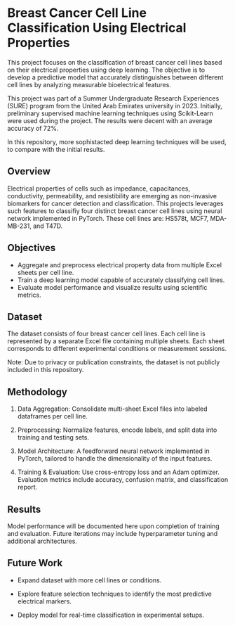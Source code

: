 # Breast Cancer Cell Line Classification Using Electrical Properties

This project focuses on the classification of breast cancer cell lines based on their electrical properties using deep learning. The objective is to develop a predictive model that accurately distinguishes between different cell lines by analyzing measurable bioelectrical features.

This project was part of a Summer Undergraduate Research Experiences (SURE) program from the United Arab Emirates university in 2023. Initially, preliminary supervised machine learning techniques using Scikit-Learn were used during the project. The results were decent with an average accuracy of 72%.

In this repository, more sophistacted deep learning techniques will be used, to compare with the initial results.

## Overview

Electrical properties of cells such as impedance, capacitances, conductivity, 
permeability, and resistibility are emerging as non-invasive biomarkers for cancer detection and classification. This projects leverages such features to classifiy four distinct breast cancer cell lines using neural network implemented in PyTorch. These cell lines are: HS578t, MCF7, MDA-MB-231, and T47D.

## Objectives

- Aggregate and preprocess electrical property data from multiple Excel sheets per cell line.
- Train a deep learning model capable of accurately classifying cell lines.
- Evaluate model performance and visualize results using scientific metrics.

## Dataset

The dataset consists of four breast cancer cell lines. Each cell line is represented by a separate Excel file containing multiple sheets. Each sheet corresponds to different experimental conditions or measurement sessions.

Note: Due to privacy or publication constraints, the dataset is not publicly included in this repository.

## Methodology

1. Data Aggregation: Consolidate multi-sheet Excel files into labeled dataframes per cell line.

2. Preprocessing: Normalize features, encode labels, and split data into training and testing sets.

3. Model Architecture: A feedforward neural network implemented in PyTorch, tailored to handle the dimensionality of the input features.

4. Training & Evaluation: Use cross-entropy loss and an Adam optimizer. Evaluation metrics include accuracy, confusion matrix, and classification report.

## Results

Model performance will be documented here upon completion of training and evaluation. Future iterations may include hyperparameter tuning and additional architectures.

## Future Work

- Expand dataset with more cell lines or conditions.

- Explore feature selection techniques to identify the most predictive electrical markers.

- Deploy model for real-time classification in experimental setups.

